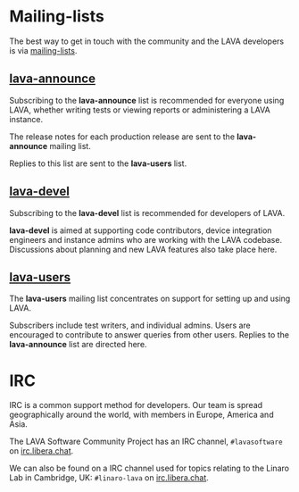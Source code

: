 # Mailing-lists

The best way to get in touch with the community and the LAVA developers is via [mailing-lists](https://lists.lavasoftware.org).

## [lava-announce](mailto:lava-announce@lists.lavasoftware.org)

Subscribing to the **lava-announce** list is recommended for everyone using LAVA, whether writing tests or viewing reports or administering a LAVA instance.

The release notes for each production release are sent to the **lava-announce** mailing list.

Replies to this list are sent to the **lava-users** list.


## [lava-devel](mailto:lava-devel@lists.lavasoftware.org)

Subscribing to the **lava-devel** list is recommended for developers of LAVA.

**lava-devel** is aimed at supporting code contributors, device integration engineers and instance admins who are working with the LAVA codebase.
Discussions about planning and new LAVA features also take place here.

## [lava-users](mailto:lava-users@lists.lavasoftware.org)

The **lava-users** mailing list concentrates on support for setting up and using LAVA.

Subscribers include test writers, and individual admins.
Users are encouraged to contribute to answer queries from other users.
Replies to the **lava-announce** list are directed here.


# IRC

IRC is a common support method for developers. Our team is spread geographically around the world, with members in Europe, America and Asia.

The LAVA Software Community Project has an IRC channel, `#lavasoftware` on [irc.libera.chat](https://web.libera.chat/).

We can also be found on a IRC channel used for topics relating to the Linaro Lab in Cambridge, UK: `#linaro-lava` on [irc.libera.chat](https://web.libera.chat/).
